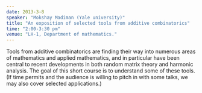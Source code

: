 ```yaml
---
date: 2013-3-8
speaker: "Mokshay Madiman (Yale university)"
title: "An exposition of selected tools from additive combinatorics"
time: "2:00-3:30 pm" 
venue: "LH-1, Department of mathematics."
---
```

Tools from additive combinatorics are finding their way into numerous areas of mathematics and applied mathematics, and in particular have been central to recent developments in both random matrix theory and harmonic analysis. The goal of this short course is to understand some of these tools. (If time permits and the audience is willing to pitch in with some talks, we may also cover selected applications.)
